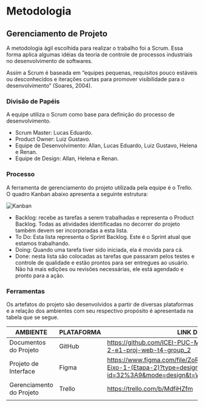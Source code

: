 
# Metodologia



## Gerenciamento de Projeto
A metodologia ágil escolhida para realizar o trabalho foi a Scrum. Essa forma aplica algumas idéias da teoria de controle de processos industriais no desenvolvimento de softwares.

Assim a Scrum é baseada em “equipes pequenas, requisitos pouco estáveis ou desconhecidos e iterações curtas para promover visibilidade para o desenvolvimento” (Soares, 2004).

### Divisão de Papéis

A equipe utiliza o Scrum como base para definição do processo de desenvolvimento.

- Scrum Master: Lucas Eduardo.
- Product Owner: Luiz Gustavo.
- Equipe de Desenvolvimento: Allan, Lucas Eduardo, Luiz Gustavo, Helena e Renan.
- Equipe de Design: Allan, Helena e Renan. 


### Processo
A ferramenta de gerenciamento do projeto utilizada pela equipe é o Trello. O quadro Kanban abaixo apresenta a seguinte estrutura: 

![Kanban](https://github.com/ICEI-PUC-Minas-PMV-ADS/pmv-ads-2023-2-e1-proj-web-t4-group_2/blob/main/documentos/img/Trello%202.0.png)

- Backlog: recebe as tarefas a serem trabalhadas e representa o Product Backlog. Todas as atividades identificadas no decorrer do projeto também devem ser incorporadas a esta lista. 
- To Do: Esta lista representa o Sprint Backlog. Este é o Sprint atual que estamos trabalhando. 
- Doing: Quando uma tarefa tiver sido iniciada, ela é movida para cá. 
- Done: nesta lista são colocadas as tarefas que passaram pelos testes e controle de qualidade e estão prontos para ser entregues ao usuário. Não há mais edições ou revisões necessárias, ele está agendado e pronto para a ação.




  
### Ferramentas


Os artefatos do projeto são desenvolvidos a partir de diversas plataformas e a relação dos ambientes com seu respectivo propósito é apresentada na tabela que se segue.

| AMBIENTE                            | PLATAFORMA                         | LINK DE ACESSO                         |
|-------------------------------------|------------------------------------|----------------------------------------|
| Documentos do Projeto               | GitHub                             |https://github.com/ICEI-PUC-Minas-PMV-ADS/pmv-ads-2023-2-e1-proj-web-t4-group_2|
| Projeto de Interface                | Figma                              | https://www.figma.com/file/ZoRkxIWumGB1vM7C28hf6t/Projeto-Eixo-1-(Etapa-2)?type=design&node-id=32%3A9&mode=design&t=WrS5TTffv2z8UViG-1|
| Gerenciamento do Projeto            | Trello                             | https://trello.com/b/MdfiHZfm|
           |



